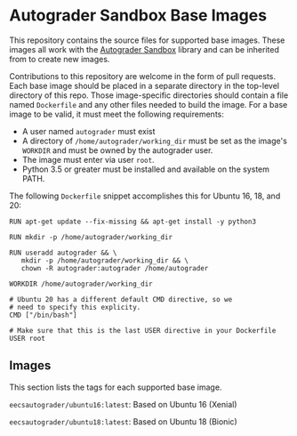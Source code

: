 # Autograder Sandbox Base Images

This repository contains the source files for supported base images. These images all work with the [Autograder Sandbox](../autograder-sandbox) library and can be inherited from to create new images.

Contributions to this repository are welcome in the form of pull requests. Each base image should be placed in a separate directory in the top-level directory of this repo. Those image-specific directories should contain a file named `Dockerfile` and any other files needed to build the image. For a base image to be valid, it must meet the following requirements:
- A user named `autograder` must exist
- A directory of `/home/autograder/working_dir` must be set as the image's `WORKDIR` and must be owned by the autograder user. 
- The image must enter via user `root`.
- Python 3.5 or greater must be installed and available on the system PATH.

The following `Dockerfile` snippet accomplishes this for Ubuntu 16, 18, and 20:

```
RUN apt-get update --fix-missing && apt-get install -y python3

RUN mkdir -p /home/autograder/working_dir

RUN useradd autograder && \
   mkdir -p /home/autograder/working_dir && \
   chown -R autograder:autograder /home/autograder

WORKDIR /home/autograder/working_dir

# Ubuntu 20 has a different default CMD directive, so we 
# need to specify this explicity.
CMD ["/bin/bash"]

# Make sure that this is the last USER directive in your Dockerfile
USER root
```

## Images

This section lists the tags for each supported base image.

`eecsautograder/ubuntu16:latest`: Based on Ubuntu 16 (Xenial)

`eecsautograder/ubuntu18:latest`: Based on Ubuntu 18 (Bionic)
